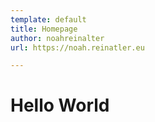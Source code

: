 ```yaml
---
template: default
title: Homepage
author: noahreinalter
url: https://noah.reinatler.eu

---
```


# Hello World
